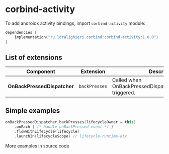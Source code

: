 ﻿
# corbind-activity

To add androidx activity bindings, import `corbind-activity` module:

```kotlin
dependencies {
    implementation("ru.ldralighieri.corbind:corbind-activity:1.6.0")
}
```

## List of extensions

Component | Extension | Description
--|---|--
**OnBackPressedDispatcher** | `backPresses` | Called when OnBackPressedDispatcher.onBackPressed triggered.


## Simple examples

```kotlin
onBackPressedDispatcher.backPresses(lifecycleOwner = this)
    .onEach { /* handle onBackPressed event */ }
    .flowWithLifecycle(lifecycle)
    .launchIn(lifecycleScope) // lifecycle-runtime-ktx
```

More examples in source code

